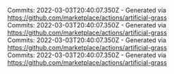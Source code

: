 Commits: 2022-03-03T20:40:07.350Z - Generated via https://github.com/marketplace/actions/artificial-grass
<br>
Commits: 2022-03-03T20:40:07.350Z - Generated via https://github.com/marketplace/actions/artificial-grass
<br>
Commits: 2022-03-03T20:40:07.350Z - Generated via https://github.com/marketplace/actions/artificial-grass
<br>
Commits: 2022-03-03T20:40:07.350Z - Generated via https://github.com/marketplace/actions/artificial-grass
<br>
